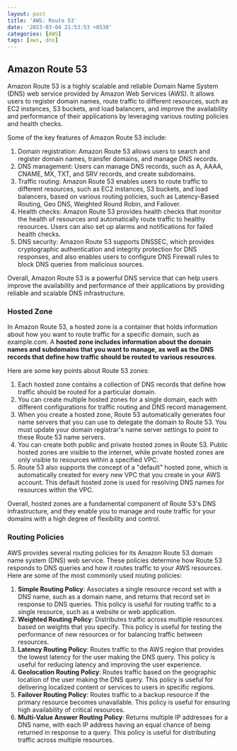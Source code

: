 ```yaml
---
layout: post
title: 'AWS: Route 53'
date: '2023-03-04 21:53:53 +0530'
categories: [AWS]
tags: [aws, dns]
---
```


## Amazon Route 53

Amazon Route 53 is a highly scalable and reliable Domain Name System (DNS) web service provided by Amazon Web Services (AWS). It allows users to register domain names, route traffic to different resources, such as EC2 instances, S3 buckets, and load balancers, and improve the availability and performance of their applications by leveraging various routing policies and health checks.

Some of the key features of Amazon Route 53 include:

1. Domain registration: Amazon Route 53 allows users to search and register domain names, transfer domains, and manage DNS records.
2. DNS management: Users can manage DNS records, such as A, AAAA, CNAME, MX, TXT, and SRV records, and create subdomains.
3. Traffic routing: Amazon Route 53 enables users to route traffic to different resources, such as EC2 instances, S3 buckets, and load balancers, based on various routing policies, such as Latency-Based Routing, Geo DNS, Weighted Round Robin, and Failover.
4. Health checks: Amazon Route 53 provides health checks that monitor the health of resources and automatically route traffic to healthy resources. Users can also set up alarms and notifications for failed health checks.
5. DNS security: Amazon Route 53 supports DNSSEC, which provides cryptographic authentication and integrity protection for DNS responses, and also enables users to configure DNS Firewall rules to block DNS queries from malicious sources.

Overall, Amazon Route 53 is a powerful DNS service that can help users improve the availability and performance of their applications by providing reliable and scalable DNS infrastructure.

### Hosted Zone

In Amazon Route 53, a hosted zone is a container that holds information about how you want to route traffic for a specific domain, such as example.com. A **hosted zone includes information about the domain names and subdomains that you want to manage, as well as the DNS records that define how traffic should be routed to various resources**.

Here are some key points about Route 53 zones:

1. Each hosted zone contains a collection of DNS records that define how traffic should be routed for a particular domain.
2. You can create multiple hosted zones for a single domain, each with different configurations for traffic routing and DNS record management.
3. When you create a hosted zone, Route 53 automatically generates four name servers that you can use to delegate the domain to Route 53. You must update your domain registrar's name server settings to point to these Route 53 name servers.
4. You can create both public and private hosted zones in Route 53. Public hosted zones are visible to the internet, while private hosted zones are only visible to resources within a specified VPC.
5. Route 53 also supports the concept of a "default" hosted zone, which is automatically created for every new VPC that you create in your AWS account. This default hosted zone is used for resolving DNS names for resources within the VPC.

Overall, hosted zones are a fundamental component of Route 53's DNS infrastructure, and they enable you to manage and route traffic for your domains with a high degree of flexibility and control.

### Routing Policies

AWS provides several routing policies for its Amazon Route 53 domain name system (DNS) web service. These policies determine how Route 53 responds to DNS queries and how it routes traffic to your AWS resources. Here are some of the most commonly used routing policies:

1. **Simple Routing Policy**: Associates a single resource record set with a DNS name, such as a domain name, and returns that record set in response to DNS queries. This policy is useful for routing traffic to a single resource, such as a website or web application.
2. **Weighted Routing Policy**: Distributes traffic across multiple resources based on weights that you specify. This policy is useful for testing the performance of new resources or for balancing traffic between resources.
3. **Latency Routing Policy**: Routes traffic to the AWS region that provides the lowest latency for the user making the DNS query. This policy is useful for reducing latency and improving the user experience.
4. **Geolocation Routing Policy**: Routes traffic based on the geographic location of the user making the DNS query. This policy is useful for delivering localized content or services to users in specific regions.
5. **Failover Routing Policy**: Routes traffic to a backup resource if the primary resource becomes unavailable. This policy is useful for ensuring high availability of critical resources.
6. **Multi-Value Answer Routing Policy**: Returns multiple IP addresses for a DNS name, with each IP address having an equal chance of being returned in response to a query. This policy is useful for distributing traffic across multiple resources.
